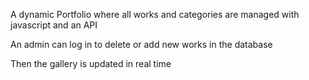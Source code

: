 A dynamic Portfolio where all works and categories are managed with javascript and an API

An admin can log in to delete or add new works in the database 

Then the gallery is updated in real time